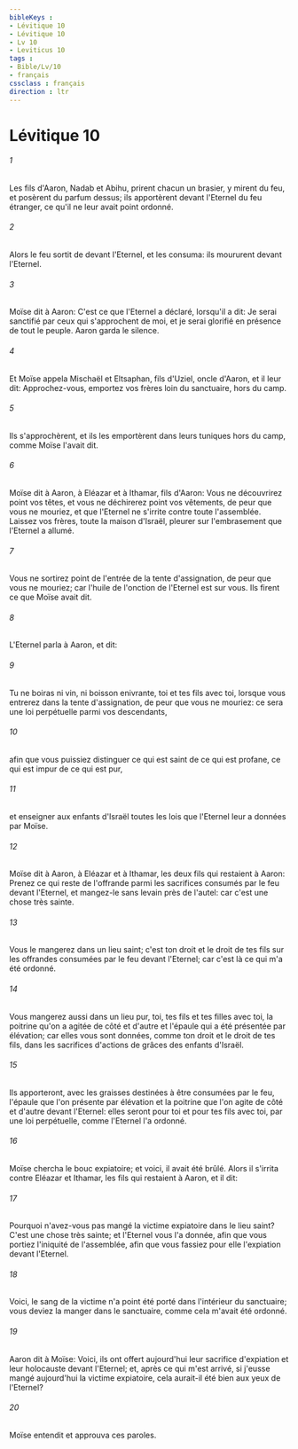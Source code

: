 ```yaml
---
bibleKeys : 
- Lévitique 10
- Lévitique 10
- Lv 10
- Leviticus 10
tags : 
- Bible/Lv/10
- français
cssclass : français
direction : ltr
---
```


# Lévitique 10

###### 1
Les fils d'Aaron, Nadab et Abihu, prirent chacun un brasier, y mirent du feu, et posèrent du parfum dessus; ils apportèrent devant l'Eternel du feu étranger, ce qu'il ne leur avait point ordonné.
###### 2
Alors le feu sortit de devant l'Eternel, et les consuma: ils moururent devant l'Eternel.
###### 3
Moïse dit à Aaron: C'est ce que l'Eternel a déclaré, lorsqu'il a dit: Je serai sanctifié par ceux qui s'approchent de moi, et je serai glorifié en présence de tout le peuple. Aaron garda le silence.
###### 4
Et Moïse appela Mischaël et Eltsaphan, fils d'Uziel, oncle d'Aaron, et il leur dit: Approchez-vous, emportez vos frères loin du sanctuaire, hors du camp.
###### 5
Ils s'approchèrent, et ils les emportèrent dans leurs tuniques hors du camp, comme Moïse l'avait dit.
###### 6
Moïse dit à Aaron, à Eléazar et à Ithamar, fils d'Aaron: Vous ne découvrirez point vos têtes, et vous ne déchirerez point vos vêtements, de peur que vous ne mouriez, et que l'Eternel ne s'irrite contre toute l'assemblée. Laissez vos frères, toute la maison d'Israël, pleurer sur l'embrasement que l'Eternel a allumé.
###### 7
Vous ne sortirez point de l'entrée de la tente d'assignation, de peur que vous ne mouriez; car l'huile de l'onction de l'Eternel est sur vous. Ils firent ce que Moïse avait dit.
###### 8
L'Eternel parla à Aaron, et dit:
###### 9
Tu ne boiras ni vin, ni boisson enivrante, toi et tes fils avec toi, lorsque vous entrerez dans la tente d'assignation, de peur que vous ne mouriez: ce sera une loi perpétuelle parmi vos descendants,
###### 10
afin que vous puissiez distinguer ce qui est saint de ce qui est profane, ce qui est impur de ce qui est pur,
###### 11
et enseigner aux enfants d'Israël toutes les lois que l'Eternel leur a données par Moïse.
###### 12
Moïse dit à Aaron, à Eléazar et à Ithamar, les deux fils qui restaient à Aaron: Prenez ce qui reste de l'offrande parmi les sacrifices consumés par le feu devant l'Eternel, et mangez-le sans levain près de l'autel: car c'est une chose très sainte.
###### 13
Vous le mangerez dans un lieu saint; c'est ton droit et le droit de tes fils sur les offrandes consumées par le feu devant l'Eternel; car c'est là ce qui m'a été ordonné.
###### 14
Vous mangerez aussi dans un lieu pur, toi, tes fils et tes filles avec toi, la poitrine qu'on a agitée de côté et d'autre et l'épaule qui a été présentée par élévation; car elles vous sont données, comme ton droit et le droit de tes fils, dans les sacrifices d'actions de grâces des enfants d'Israël.
###### 15
Ils apporteront, avec les graisses destinées à être consumées par le feu, l'épaule que l'on présente par élévation et la poitrine que l'on agite de côté et d'autre devant l'Eternel: elles seront pour toi et pour tes fils avec toi, par une loi perpétuelle, comme l'Eternel l'a ordonné.
###### 16
Moïse chercha le bouc expiatoire; et voici, il avait été brûlé. Alors il s'irrita contre Eléazar et Ithamar, les fils qui restaient à Aaron, et il dit:
###### 17
Pourquoi n'avez-vous pas mangé la victime expiatoire dans le lieu saint? C'est une chose très sainte; et l'Eternel vous l'a donnée, afin que vous portiez l'iniquité de l'assemblée, afin que vous fassiez pour elle l'expiation devant l'Eternel.
###### 18
Voici, le sang de la victime n'a point été porté dans l'intérieur du sanctuaire; vous deviez la manger dans le sanctuaire, comme cela m'avait été ordonné.
###### 19
Aaron dit à Moïse: Voici, ils ont offert aujourd'hui leur sacrifice d'expiation et leur holocauste devant l'Eternel; et, après ce qui m'est arrivé, si j'eusse mangé aujourd'hui la victime expiatoire, cela aurait-il été bien aux yeux de l'Eternel?
###### 20
Moïse entendit et approuva ces paroles.
